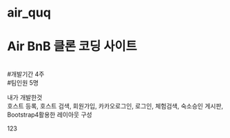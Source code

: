 # air_quq<br>
<h1>Air BnB 클론 코딩 사이트</h1>
<br>
#개발기간 4주<br>
#팀인원 5명<br>

내가 개발한것<br>
호스트 등록, 호스트 검색, 회원가입, 카카오로그인, 로그인, 체험검색, 숙소승인 게시판, Bootstrap4활용한 레이아웃 구성 

123
